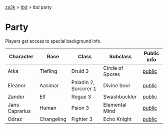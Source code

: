 [za3k](/) > [tbd](/tbd/) > tbd party

# Party

Players get access to special background info.

| Character          | Race       | Class     | Subclass    | Public info           |
|--------------------|------------|-----------|-------------|-----------------------|
| Atka               | Tiefling   | Druid 3   | Circle of Spores | [public](atka)
| Eleanor            | Aasimar    | Paladin 2, Sorcerer 1 | Divine Soul | [public](eleanor)
| Zander             | Elf        | Rogue 3   | Swashbuckler | [public](zander)
| Jans Caprarius     | Human      | Psion 3   | Elemental Mind | [public](jans)
| Odraz              | Changeling | Fighter 3 | Echo Knight | [public](odraz)
